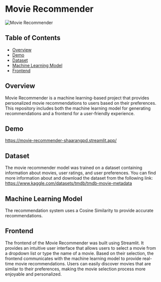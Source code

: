 # Movie Recommender

![Movie Recommender]((https://github.com/shaarang12/movie-recommender/blob/main/movie_recommender.webp))

## Table of Contents
- [Overview](#overview)
- [Demo](#demo)
- [Dataset](#dataset)
- [Machine Learning Model](#machine-learning-model)
- [Frontend](#frontend)

## Overview
Movie Recommender is a machine learning-based project that provides personalized movie recommendations to users based on their preferences. This repository includes both the machine learning model for generating recommendations and a frontend for a user-friendly experience.

## Demo
https://movie-recommender-shaarangpd.streamlit.app/

## Dataset
The movie recommender model was trained on a dataset containing information about movies, user ratings, and user preferences. You can find more information about and download the dataset from the following link:
https://www.kaggle.com/datasets/tmdb/tmdb-movie-metadata

## Machine Learning Model
The recommendation system uses a Cosine Similarity to provide accurate recommendations.

## Frontend
The frontend of the Movie Recommender was built using Streamlit. It provides an intuitive user interface that allows users to select a movie from a dropdown list or type the name of a movie. Based on their selection, the frontend communicates with the machine learning model to provide real-time movie recommendations. Users can easily discover movies that are similar to their preferences, making the movie selection process more enjoyable and personalized.

